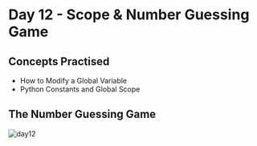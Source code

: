 # Day 12 - Scope & Number Guessing Game
## Concepts Practised
- How to Modify a Global Variable
- Python Constants and Global Scope
## The Number Guessing Game
![day12](https://github.com/user-attachments/assets/cc6b1758-1131-4950-a26f-e33ad378ae5a)
